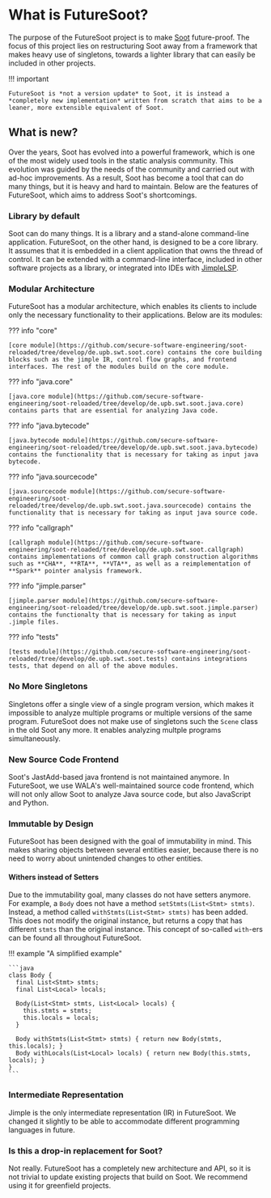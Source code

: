 # What is FutureSoot?

The purpose of the FutureSoot project is to make [Soot](https://github.com/soot-oss/soot) future-proof. The focus of this project lies on restructuring Soot away from a framework that makes heavy use of singletons, towards a lighter library that can easily be included in other projects.




!!! important

    FutureSoot is *not a version update* to Soot, it is instead a *completely new implementation* written from scratch that aims to be a leaner, more extensible equivalent of Soot.


## What is new?

Over the years, Soot has evolved into a powerful framework, which is one of the most widely used tools in the static analysis community. This evolution was guided by the needs of the community and carried out with ad-hoc improvements. As a result, Soot has become a tool that can do many things, but it is heavy and hard to maintain. Below are the features of FutureSoot, which aims to address Soot's shortcomings.

### Library by default

Soot can do many things. It is a library and a stand-alone command-line application. FutureSoot, on the other hand, is designed to be a core library. It assumes that it is embedded in a client application that owns the thread of control. It can be extended with a command-line interface, included in other software projects as a library, or integrated into IDEs with [JimpleLSP](https://github.com/swissiety/Jimplelsp).

### Modular Architecture

FutureSoot has a modular architecture, which enables its clients to include only the necessary functionality to their applications. Below are its modules:

??? info "core"

    [core module](https://github.com/secure-software-engineering/soot-reloaded/tree/develop/de.upb.swt.soot.core) contains the core building blocks such as the jimple IR, control flow graphs, and frontend interfaces. The rest of the modules build on the core module.
    
??? info "java.core"
    
    [java.core module](https://github.com/secure-software-engineering/soot-reloaded/tree/develop/de.upb.swt.soot.java.core) contains parts that are essential for analyzing Java code.

??? info "java.bytecode"

    [java.bytecode module](https://github.com/secure-software-engineering/soot-reloaded/tree/develop/de.upb.swt.soot.java.bytecode) contains the functionality that is necessary for taking as input java bytecode.
    
??? info "java.sourcecode"

    [java.sourcecode module](https://github.com/secure-software-engineering/soot-reloaded/tree/develop/de.upb.swt.soot.java.sourcecode) contains the functionality that is necessary for taking as input java source code.
    
??? info "callgraph"
 
    [callgraph module](https://github.com/secure-software-engineering/soot-reloaded/tree/develop/de.upb.swt.soot.callgraph) contains implementations of common call graph construction algorithms such as **CHA**, **RTA**, **VTA**, as well as a reimplementation of **Spark** pointer analysis framework.
  
??? info "jimple.parser"
    
    [jimple.parser module](https://github.com/secure-software-engineering/soot-reloaded/tree/develop/de.upb.swt.soot.jimple.parser) contains the functionalty that is necessary for taking as input .jimple files.

??? info "tests" 

    [tests module](https://github.com/secure-software-engineering/soot-reloaded/tree/develop/de.upb.swt.soot.tests) contains integrations tests, that depend on all of the above modules.

### No More Singletons

Singletons offer a single view of a single program version, which makes it impossible to analyze multiple programs or multiple versions of the same program. FutureSoot does not make use of singletons such the `Scene` class in the old Soot any more. It enables analyzing multple programs simultaneously.

### New Source Code Frontend

Soot's JastAdd-based java frontend is not maintained anymore. In FutureSoot, we use WALA's well-maintained source code frontend, which will not only allow Soot to analyze Java source code, but also JavaScript and Python.

### Immutable by Design

FutureSoot has been designed with the goal of immutability in mind. This makes sharing objects between several entities easier, because there is no need to worry about unintended changes to other entities.

#### Withers instead of Setters

Due to the immutability goal, many classes do not have setters anymore. For example, a `Body` does not have a method `setStmts(List<Stmt> stmts)`. Instead, a method called `withStmts(List<Stmt> stmts)` has been added. This does not modify the original instance, but returns a copy that has different `stmts` than the original instance. This concept of so-called `with`-ers can be found all throughout FutureSoot. 

!!! example "A simplified example"

    ```java
    class Body {
      final List<Stmt> stmts;
      final List<Local> locals;
    
      Body(List<Stmt> stmts, List<Local> locals) {
        this.stmts = stmts;
        this.locals = locals;
      }  
    
      Body withStmts(List<Stmt> stmts) { return new Body(stmts, this.locals); }
      Body withLocals(List<Local> locals) { return new Body(this.stmts, locals); }
    }
    ```



### Intermediate Representation

Jimple is the only intermediate representation (IR) in FutureSoot. We changed it slightly to be able to accommodate different programming languages in future.

### Is this a drop-in replacement for Soot?

Not really. FutureSoot has a completely new architecture and API, so it is not trivial to update existing projects that build on Soot. We recommend using it for greenfield projects.


<!---
Welcome to FutureSoot User Guide.


```jimple
public class HelloWorld extends java.lang.Object
{
    public void <init>()
    {
        HelloWorld r0;
        r0 := @this: HelloWorld;
        specialinvoke r0.<java.lang.Object: void <init>()>();
        return;
    }

    public static void main(java.lang.String[])
    {
        java.lang.String[] r0;
        java.io.PrintStream $r1;
        
        r0 := @parameter0: java.lang.String[];
        $r1 = <java.lang.System: java.io.PrintStream out>;
        virtualinvoke $r1.<java.io.PrintStream: void println(java.lang.String)>("Hello world!");
        return;
    }
}
```
-->